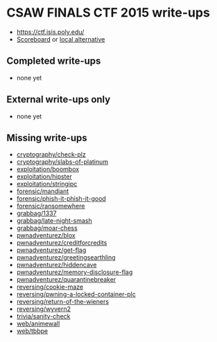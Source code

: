 # CSAW FINALS CTF 2015 write-ups

* <https://ctf.isis.poly.edu/>
* [Scoreboard](https://ctf.isis.poly.edu/scoreboard) or [local alternative](./scoreboard)

## Completed write-ups

* none yet

## External write-ups only

* none yet

## Missing write-ups

* [cryptography/check-plz](cryptography/check-plz)
* [cryptography/slabs-of-platinum](cryptography/slabs-of-platinum)
* [exploitation/boombox](exploitation/boombox)
* [exploitation/hipster](exploitation/hipster)
* [exploitation/stringipc](exploitation/stringipc)
* [forensic/mandiant](forensic/mandiant)
* [forensic/phish-it-phish-it-good](forensic/phish-it-phish-it-good)
* [forensic/ransomewhere](forensic/ransomewhere)
* [grabbag/1337](grabbag/1337)
* [grabbag/late-night-smash](grabbag/late-night-smash)
* [grabbag/moar-chess](grabbag/moar-chess)
* [pwnadventurez/blox](pwnadventurez/blox)
* [pwnadventurez/creditforcredits](pwnadventurez/creditforcredits)
* [pwnadventurez/get-flag](pwnadventurez/get-flag)
* [pwnadventurez/greetingsearthling](pwnadventurez/greetingsearthling)
* [pwnadventurez/hiddencave](pwnadventurez/hiddencave)
* [pwnadventurez/memory-disclosure-flag](pwnadventurez/memory-disclosure-flag)
* [pwnadventurez/quarantinebreaker](pwnadventurez/quarantinebreaker)
* [reversing/cookie-maze](reversing/cookie-maze)
* [reversing/pwning-a-locked-container-plc](reversing/pwning-a-locked-container-plc)
* [reversing/return-of-the-wieners](reversing/return-of-the-wieners)
* [reversing/wyvern2](reversing/wyvern2)
* [trivia/sanity-check](trivia/sanity-check)
* [web/animewall](web/animewall)
* [web/tbbpe](web/tbbpe)